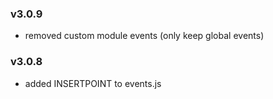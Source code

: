 ### v3.0.9
- removed custom module events (only keep global events)

### v3.0.8
- added INSERTPOINT to events.js